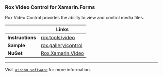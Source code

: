 ### Rox Video Control for Xamarin.Forms

Rox Video Control provides the ability to view and control media files.

| | Links |
| --- | --- |
| **Instructions** | [rox.tools/video](https://rox.tools/video/) |
| **Sample** | [rox.gallery/control](https://rox.gallery/control/) |
| **NuGet** | [Rox.Xamarin.Video](https://www.nuget.org/packages/Rox.Xamarin.Video/) |

---
Visit [`airobo.software`](https://airobo.software/) for more information.
